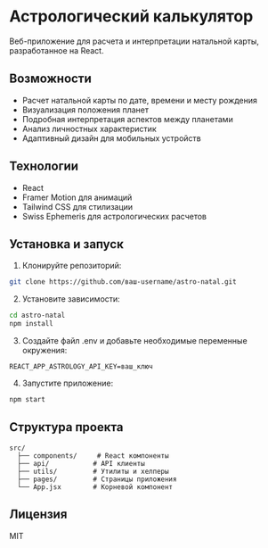 # Астрологический калькулятор

Веб-приложение для расчета и интерпретации натальной карты, разработанное на React.

## Возможности

- Расчет натальной карты по дате, времени и месту рождения
- Визуализация положения планет
- Подробная интерпретация аспектов между планетами
- Анализ личностных характеристик
- Адаптивный дизайн для мобильных устройств

## Технологии

- React
- Framer Motion для анимаций
- Tailwind CSS для стилизации
- Swiss Ephemeris для астрологических расчетов

## Установка и запуск

1. Клонируйте репозиторий:
```bash
git clone https://github.com/ваш-username/astro-natal.git
```

2. Установите зависимости:
```bash
cd astro-natal
npm install
```

3. Создайте файл .env и добавьте необходимые переменные окружения:
```
REACT_APP_ASTROLOGY_API_KEY=ваш_ключ
```

4. Запустите приложение:
```bash
npm start
```

## Структура проекта

```
src/
  ├── components/     # React компоненты
  ├── api/           # API клиенты
  ├── utils/         # Утилиты и хелперы
  ├── pages/         # Страницы приложения
  └── App.jsx        # Корневой компонент
```

## Лицензия

MIT
